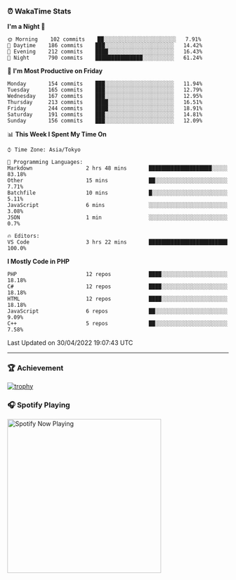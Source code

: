### ⏰ WakaTime Stats


<!--START_SECTION:waka-->
**I'm a Night 🦉** 

```text
🌞 Morning    102 commits    ██░░░░░░░░░░░░░░░░░░░░░░░   7.91% 
🌆 Daytime    186 commits    ███░░░░░░░░░░░░░░░░░░░░░░   14.42% 
🌃 Evening    212 commits    ████░░░░░░░░░░░░░░░░░░░░░   16.43% 
🌙 Night      790 commits    ███████████████░░░░░░░░░░   61.24%

```
📅 **I'm Most Productive on Friday** 

```text
Monday       154 commits    ███░░░░░░░░░░░░░░░░░░░░░░   11.94% 
Tuesday      165 commits    ███░░░░░░░░░░░░░░░░░░░░░░   12.79% 
Wednesday    167 commits    ███░░░░░░░░░░░░░░░░░░░░░░   12.95% 
Thursday     213 commits    ████░░░░░░░░░░░░░░░░░░░░░   16.51% 
Friday       244 commits    ████░░░░░░░░░░░░░░░░░░░░░   18.91% 
Saturday     191 commits    ███░░░░░░░░░░░░░░░░░░░░░░   14.81% 
Sunday       156 commits    ███░░░░░░░░░░░░░░░░░░░░░░   12.09%

```


📊 **This Week I Spent My Time On** 

```text
⌚︎ Time Zone: Asia/Tokyo

💬 Programming Languages: 
Markdown                 2 hrs 48 mins       ████████████████████░░░░░   83.18% 
Other                    15 mins             ██░░░░░░░░░░░░░░░░░░░░░░░   7.71% 
Batchfile                10 mins             █░░░░░░░░░░░░░░░░░░░░░░░░   5.11% 
JavaScript               6 mins              ░░░░░░░░░░░░░░░░░░░░░░░░░   3.08% 
JSON                     1 min               ░░░░░░░░░░░░░░░░░░░░░░░░░   0.7%

🔥 Editors: 
VS Code                  3 hrs 22 mins       █████████████████████████   100.0%

```

**I Mostly Code in PHP** 

```text
PHP                      12 repos            ████░░░░░░░░░░░░░░░░░░░░░   18.18% 
C#                       12 repos            ████░░░░░░░░░░░░░░░░░░░░░   18.18% 
HTML                     12 repos            ████░░░░░░░░░░░░░░░░░░░░░   18.18% 
JavaScript               6 repos             ██░░░░░░░░░░░░░░░░░░░░░░░   9.09% 
C++                      5 repos             ██░░░░░░░░░░░░░░░░░░░░░░░   7.58%

```



 Last Updated on 30/04/2022 19:07:43 UTC
<!--END_SECTION:waka-->

---

### 🏆 Achievement

[![trophy](https://github-profile-trophy.vercel.app/?username=Slime-hatena&theme=flat&no-bg=true&no-frame=true&column=8)](https://github.com/ryo-ma/github-profile-trophy)

### 🎧 Spotify Playing

[<img src="https://spotify-now-playing-slime-hatena.vercel.app/api/spotify-playing" alt="Spotify Now Playing" width="350" />](https://open.spotify.com/user/slime_hatena)

<!--
**Slime-hatena/Slime-hatena** is a ✨ _special_ ✨ repository because its `README.md` (this file) appears on your GitHub profile.

Here are some ideas to get you started:

- 🔭 I’m currently working on ...
- 🌱 I’m currently learning ...
- 👯 I’m looking to collaborate on ...
- 🤔 I’m looking for help with ...
- 💬 Ask me about ...
- 📫 How to reach me: ...
- 😄 Pronouns: ...
- ⚡ Fun fact: ...
-->
